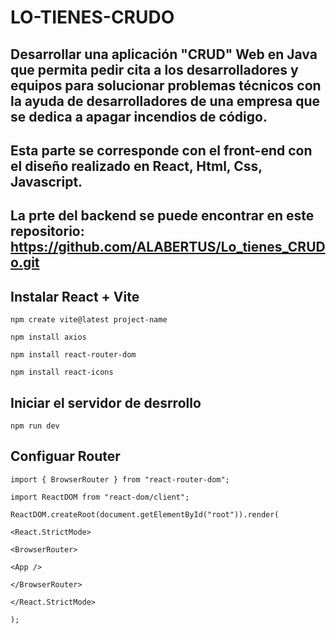 # LO-TIENES-CRUDO
## Desarrollar una aplicación "CRUD" Web en Java que permita pedir cita a los desarrolladores y equipos para solucionar problemas técnicos con la ayuda de desarrolladores de una empresa que se dedica a apagar incendios de código.
## Esta parte se corresponde con el front-end con el diseño realizado en React, Html, Css, Javascript.
## La prte del backend se puede encontrar en este repositorio: https://github.com/ALABERTUS/Lo_tienes_CRUDo.git

## Instalar React + Vite
```
npm create vite@latest project-name

npm install axios

npm install react-router-dom

npm install react-icons
```

## Iniciar el servidor de desrrollo

```
npm run dev

```

## Configuar Router
```
import { BrowserRouter } from "react-router-dom";

import ReactDOM from "react-dom/client";

ReactDOM.createRoot(document.getElementById("root")).render(

<React.StrictMode>
  
<BrowserRouter>
    
<App />
      
</BrowserRouter>
    
</React.StrictMode>
  
);
```



